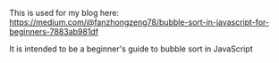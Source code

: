 This is used for my blog here: https://medium.com/@fanzhongzeng78/bubble-sort-in-javascript-for-beginners-7883ab981df

It is intended to be a beginner's guide to bubble sort in JavaScript